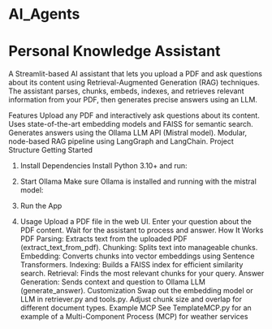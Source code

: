 # AI_Agents


# Personal Knowledge Assistant
A Streamlit-based AI assistant that lets you upload a PDF and ask questions about its content using Retrieval-Augmented Generation (RAG) techniques. The assistant parses, chunks, embeds, indexes, and retrieves relevant information from your PDF, then generates precise answers using an LLM.

Features
Upload any PDF and interactively ask questions about its content.
Uses state-of-the-art embedding models and FAISS for semantic search.
Generates answers using the Ollama LLM API (Mistral model).
Modular, node-based RAG pipeline using LangGraph and LangChain.
Project Structure
Getting Started
1. Install Dependencies
Install Python 3.10+ and run:

2. Start Ollama
Make sure Ollama is installed and running with the mistral model:

3. Run the App
4. Usage
Upload a PDF file in the web UI.
Enter your question about the PDF content.
Wait for the assistant to process and answer.
How It Works
PDF Parsing: Extracts text from the uploaded PDF (extract_text_from_pdf).
Chunking: Splits text into manageable chunks.
Embedding: Converts chunks into vector embeddings using Sentence Transformers.
Indexing: Builds a FAISS index for efficient similarity search.
Retrieval: Finds the most relevant chunks for your query.
Answer Generation: Sends context and question to Ollama LLM (generate_answer).
Customization
Swap out the embedding model or LLM in retriever.py and tools.py.
Adjust chunk size and overlap for different document types.
Example MCP
See TemplateMCP.py for an example of a Multi-Component Process (MCP) for weather services

